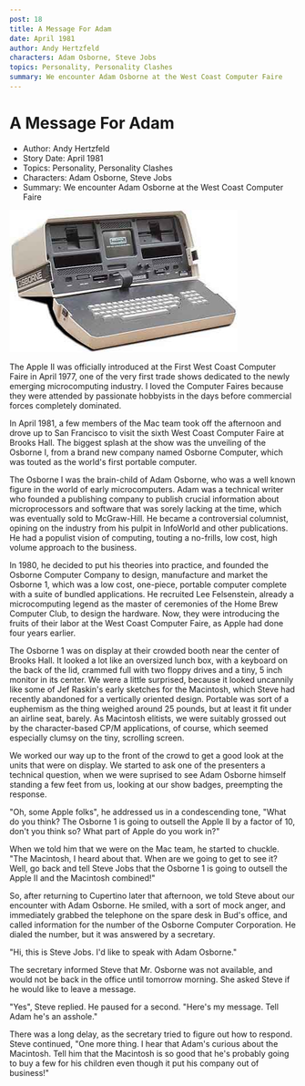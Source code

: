 ```yaml
---
post: 18
title: A Message For Adam
date: April 1981
author: Andy Hertzfeld
characters: Adam Osborne, Steve Jobs
topics: Personality, Personality Clashes
summary: We encounter Adam Osborne at the West Coast Computer Faire
---
```


# A Message For Adam
* Author: Andy Hertzfeld
* Story Date: April 1981
* Topics: Personality, Personality Clashes
* Characters: Adam Osborne, Steve Jobs
* Summary: We encounter Adam Osborne at the West Coast Computer Faire

![The Osborne 1 portable computer](images/osborne1.jpg) 
    
The Apple II was officially introduced at the First West Coast Computer Faire in April 1977, one of the very first trade shows dedicated to the newly emerging microcomputing industry.  I loved the Computer Faires because they were attended by passionate hobbyists in the days before commercial forces completely dominated.

In April 1981, a few members of the Mac team took off the afternoon and drove up to San Francisco to visit the sixth West Coast Computer Faire at Brooks Hall. The biggest splash at the show was the unveiling of the Osborne I, from a brand new company named Osborne Computer, which was touted as the world's first portable computer.

The Osborne I was the brain-child of Adam Osborne, who was a well known figure in the world of early microcomputers.  Adam was a technical writer who founded a publishing company to publish crucial information about microprocessors and software that was sorely lacking at the time, which was eventually sold to McGraw-Hill.  He became a controversial columnist, opining on the industry from his pulpit in InfoWorld and other publications.  He had a populist vision of computing, touting a no-frills, low cost, high volume approach to the business.

 In 1980, he decided to put his theories into practice, and founded the Osborne Computer Company to design, manufacture and market the Osborne 1, which was a low cost, one-piece, portable computer complete with a suite of bundled applications.  He recruited Lee Felsenstein, already a microcomputing legend as the master of ceremonies of the Home Brew Computer Club, to design the hardware.  Now, they were introducing the fruits of their labor at the West Coast Computer Faire, as Apple had done four years earlier.

The Osborne 1 was on display at their crowded booth near the center of Brooks Hall.   It looked a lot like an oversized lunch box, with a keyboard on the back of the lid, crammed full with two floppy drives and a tiny, 5 inch monitor in its center.  We were a little surprised, because it looked uncannily like some of Jef Raskin's early sketches for the Macintosh, which Steve had recently abandoned for a vertically oriented design.   Portable was sort of  a euphemism as the thing weighed around 25 pounds, but at least it fit under an airline seat, barely.  As Macintosh elitists, we were suitably grossed out by the character-based CP/M applications, of course, which seemed especially clumsy on the tiny, scrolling screen.

We worked our way up to the front of the crowd to get a good look at the units that were on display.  We started to ask one of the presenters a technical question, when we were suprised to see Adam Osborne himself standing a few feet from us, looking at our show badges, preempting the response.

"Oh, some Apple folks", he addressed us in a condescending tone, "What do you think?  The Osborne 1 is going to outsell the Apple II by a factor of 10, don't you think so?  What part of Apple do you work in?"

When we told him that we were on the Mac team, he started to chuckle.  "The Macintosh, I heard about that.  When are we going to get to see it?  Well,  go back and tell Steve Jobs that the Osborne 1 is going to outsell the Apple II and the Macintosh combined!"

So, after returning to Cupertino later that afternoon, we told Steve about our encounter with Adam Osborne.   He smiled, with a sort of mock anger, and immediately grabbed the telephone on the spare desk in Bud's office, and called information for the number of the Osborne Computer Corporation.   He dialed the number, but it was answered by a secretary.

"Hi, this is Steve Jobs.  I'd like to speak with Adam Osborne."

The secretary informed Steve that Mr. Osborne was not available, and would not be back in the office until tomorrow morning.  She asked Steve if he would like to leave a message.

"Yes", Steve replied.  He paused for a second.  "Here's my message.  Tell Adam he's an asshole."

There was a long delay, as the secretary tried to figure out how to respond.  Steve continued, "One more thing.  I hear that Adam's curious about the Macintosh.  Tell him that the Macintosh is so good that he's probably going to buy a few for his children even though it put his company out of business!"
